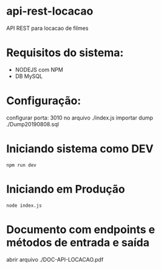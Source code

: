 # api-rest-locacao
API REST para locacao de filmes
# Requisitos do sistema:
- NODEJS com NPM
- DB MySQL
# Configuração:
configurar porta: 3010 no arquivo ./index.js
importar dump ./Dump20190808.sql
# Iniciando sistema como DEV
 ``` npm run dev ```

# Iniciando em Produção
 ``` node index.js ```
 
# Documento com endpoints e métodos de entrada e saída
abrir arquivo ./DOC-API-LOCACAO.pdf

